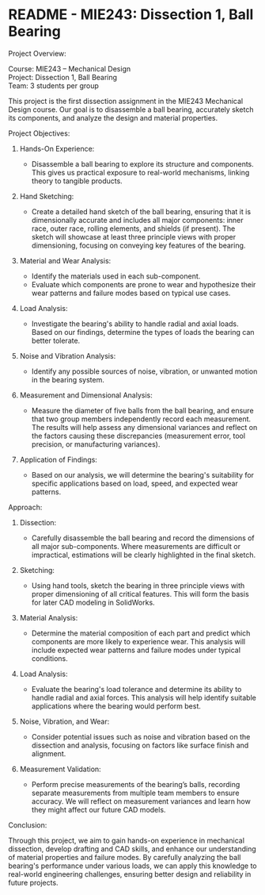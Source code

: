 # README - MIE243: Dissection 1, Ball Bearing

Project Overview:

Course: MIE243 – Mechanical Design  
Project: Dissection 1, Ball Bearing  
Team: 3 students per group  

This project is the first dissection assignment in the MIE243 Mechanical Design course. Our goal is to disassemble a ball bearing, accurately sketch its components, and analyze the design and material properties.

Project Objectives:
1. Hands-On Experience: 
   - Disassemble a ball bearing to explore its structure and components. This gives us practical exposure to real-world mechanisms, linking theory to tangible products.
   
2. Hand Sketching: 
   - Create a detailed hand sketch of the ball bearing, ensuring that it is dimensionally accurate and includes all major components: inner race, outer race, rolling elements, and shields (if present). The sketch will showcase at least three principle views with proper dimensioning, focusing on conveying key features of the bearing.

3. Material and Wear Analysis:
   - Identify the materials used in each sub-component. 
   - Evaluate which components are prone to wear and hypothesize their wear patterns and failure modes based on typical use cases.

4. Load Analysis:
   - Investigate the bearing's ability to handle radial and axial loads. Based on our findings, determine the types of loads the bearing can better tolerate.

5. Noise and Vibration Analysis:
   - Identify any possible sources of noise, vibration, or unwanted motion in the bearing system.

6. Measurement and Dimensional Analysis:
   - Measure the diameter of five balls from the ball bearing, and ensure that two group members independently record each measurement. The results will help assess any dimensional variances and reflect on the factors causing these discrepancies (measurement error, tool precision, or manufacturing variances).

7. Application of Findings:
   - Based on our analysis, we will determine the bearing's suitability for specific applications based on load, speed, and expected wear patterns.

Approach:

1. Dissection:
   - Carefully disassemble the ball bearing and record the dimensions of all major sub-components. Where measurements are difficult or impractical, estimations will be clearly highlighted in the final sketch.
   
2. Sketching:
   - Using hand tools, sketch the bearing in three principle views with proper dimensioning of all critical features. This will form the basis for later CAD modeling in SolidWorks.

3. Material Analysis:
   - Determine the material composition of each part and predict which components are more likely to experience wear. This analysis will include expected wear patterns and failure modes under typical conditions.

4. Load Analysis:
   - Evaluate the bearing's load tolerance and determine its ability to handle radial and axial forces. This analysis will help identify suitable applications where the bearing would perform best.

5. Noise, Vibration, and Wear:
   - Consider potential issues such as noise and vibration based on the dissection and analysis, focusing on factors like surface finish and alignment.

6. Measurement Validation:
   - Perform precise measurements of the bearing’s balls, recording separate measurements from multiple team members to ensure accuracy. We will reflect on measurement variances and learn how they might affect our future CAD models.

Conclusion:

Through this project, we aim to gain hands-on experience in mechanical dissection, develop drafting and CAD skills, and enhance our understanding of material properties and failure modes. By carefully analyzing the ball bearing's performance under various loads, we can apply this knowledge to real-world engineering challenges, ensuring better design and reliability in future projects.
